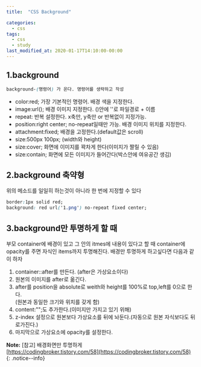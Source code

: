 ```yaml
---
title:  "CSS Background"

categories: 
  - css
tags:
  - css
  - study
last_modified_at: 2020-01-17T14:10:00-00:00
---
```


## 1.background   
```css
background-(명령어) 가 온다. 명령어를 생략하고 작성   
```
* color:red; 		가장 기본적인 명령어. 배경 색을 지정한다.   
* image:url(); 	배경 이미지 지정한다. ()안에 ''로 파일경로 + 이름   
* repeat: 		반복 설정한다. x축만, y축만 or 반복없이 지정가능.   
* position:right center; no-repeat일때만 가능. 배경 이미지 위치를 지정한다.   
* attachment:fixed; 배경을 고정한다.(default값은 scroll)   
* size:500px 100px; (width와 height)   
* size:cover; 	화면에 이미지를 꽉차게 한다(이미지가 짤릴 수 있음)   
* size:contain; 	화면에 모든 이미지가 들어간다(박스안에 여유공간 생김)   


## 2.background 축약형

위의 메소드를 일일히 하는것이 아니라 한 번에 지정할 수 있다   
   
```css
border:1px solid red;
background: red url('1.png') no-repeat fixed center;   
```

## 3.background만 투명하게 할 때

부모 container에 배경이 있고 그 안의 itmes에 내용이 있다고 할 때 
container에 opacity를 주면 자식인 items까지 투명해진다. 
배경만 투명하게 하고싶다면 다음과 같이 하자   
1. container::after를 만든다. (after은 가상요소이다)   
2. 원본의 이미지를 after로 옮긴다.   
3. after를 position을 absolute로 weith와 height를 100%로 top,left를 0으로 한다.   
   (원본과 동일한 크기와 위치를 갖게 함)   
4. content:"";도 추가한다.(이미지만 가지고 있기 위해)   
5. z-index 설정으로 원본보다 가상요소를 뒤에 놔둔다.(자동으로 원본 자식보다도 뒤로가진다.)   
6. 마지막으로 가상요소에 opacity를 설정한다.   
 
**Note:** [참고] 배경화면만 투명하게   
[https://codingbroker.tistory.com/58](https://codingbroker.tistory.com/58)   
{: .notice--info} 

